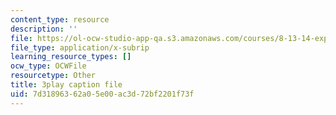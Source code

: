 ```yaml
---
content_type: resource
description: ''
file: https://ol-ocw-studio-app-qa.s3.amazonaws.com/courses/8-13-14-experimental-physics-i-ii-junior-lab-fall-2016-spring-2017/7d31896362a05e00ac3d72bf2201f73f_WUTak0K4F-Q.vtt
file_type: application/x-subrip
learning_resource_types: []
ocw_type: OCWFile
resourcetype: Other
title: 3play caption file
uid: 7d318963-62a0-5e00-ac3d-72bf2201f73f
---
```


